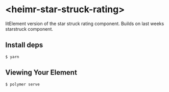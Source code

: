 # \<heimr-star-struck-rating\>

litElement version of the star struck rating component. Builds on last weeks starstruck component.

## Install deps

```
$ yarn
```

## Viewing Your Element

```
$ polymer serve
```
